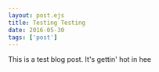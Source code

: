 ```yaml
---
layout: post.ejs
title: Testing Testing
date: 2016-05-30
tags: ['post']
---
```

This is a test blog post. It's gettin' hot in hee